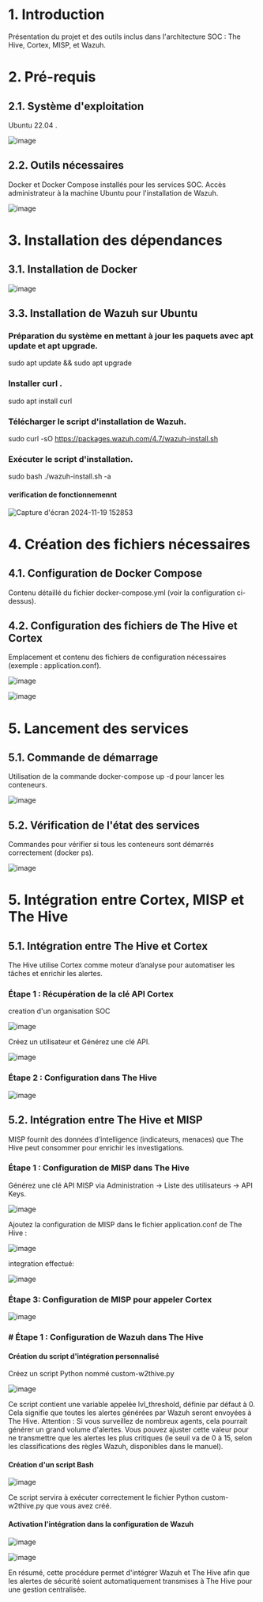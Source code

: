 # 1. Introduction
Présentation du projet et des outils inclus dans l'architecture SOC : The Hive, Cortex, MISP, et Wazuh.
# 2. Pré-requis
## 2.1. Système d'exploitation
Ubuntu 22.04 .

![image](https://github.com/user-attachments/assets/7b7e6b92-d884-4b9d-8df4-f08fac93c270)

## 2.2. Outils nécessaires
Docker et Docker Compose installés pour les services SOC.
Accès administrateur à la machine Ubuntu pour l'installation de Wazuh.

![image](https://github.com/user-attachments/assets/9891b488-93cb-498f-b825-9734787bc634)

# 3. Installation des dépendances
## 3.1. Installation de Docker

![image](https://github.com/user-attachments/assets/b5bdd3ae-1261-4f62-a8d5-971a2025459b)

## 3.3. Installation de Wazuh sur Ubuntu
### Préparation du système en mettant à jour les paquets avec apt update et apt upgrade.
sudo apt update && sudo apt upgrade
###  Installer curl .
sudo apt install curl
### Télécharger le script d'installation de Wazuh.
sudo curl -sO https://packages.wazuh.com/4.7/wazuh-install.sh
### Exécuter le script d'installation.
sudo bash ./wazuh-install.sh -a

#### verification de fonctionnemennt

![Capture d'écran 2024-11-19 152853](https://github.com/user-attachments/assets/ca35db49-5f77-4f48-9b93-600aab4f0e3c)

# 4. Création des fichiers nécessaires
## 4.1. Configuration de Docker Compose
Contenu détaillé du fichier docker-compose.yml (voir la configuration ci-dessus).
## 4.2. Configuration des fichiers de The Hive et Cortex
Emplacement et contenu des fichiers de configuration nécessaires (exemple : application.conf).

![image](https://github.com/user-attachments/assets/d6d472f7-c174-44e1-808d-ea85bf166b65)

![image](https://github.com/user-attachments/assets/518e9dfb-1350-44c4-9319-19af0b38d3dd)


# 5. Lancement des services
## 5.1. Commande de démarrage
Utilisation de la commande docker-compose up -d pour lancer les conteneurs.

![image](https://github.com/user-attachments/assets/fa89a69f-b6eb-4f97-88a3-69aeca27ae6e)


## 5.2. Vérification de l'état des services
Commandes pour vérifier si tous les conteneurs sont démarrés correctement (docker ps).

![image](https://github.com/user-attachments/assets/dd4185d6-6f14-4993-b6dd-c96534d5901b)

# 5. Intégration entre Cortex, MISP et The Hive
## 5.1. Intégration entre The Hive et Cortex
The Hive utilise Cortex comme moteur d’analyse pour automatiser les tâches et enrichir les alertes.
### Étape 1 : Récupération de la clé API Cortex
creation d'un organisation SOC 

![image](https://github.com/user-attachments/assets/fc42a4b8-ce8a-4ff4-8ade-d51a23748bc8)

Créez un utilisateur et Générez une clé API.

![image](https://github.com/user-attachments/assets/fbfd8653-c13b-4488-b5e4-a123b9e31803)

### Étape 2 : Configuration dans The Hive

![image](https://github.com/user-attachments/assets/3b820a35-d48e-476e-8fab-3292062f55eb)

## 5.2. Intégration entre The Hive et MISP
MISP fournit des données d’intelligence (indicateurs, menaces) que The Hive peut consommer pour enrichir les investigations.
### Étape 1 : Configuration de MISP dans The Hive
Générez une clé API MISP via Administration → Liste des utilisateurs → API Keys.

![image](https://github.com/user-attachments/assets/e334e1a1-532b-4339-9a9c-2943ed7ce1e4)

Ajoutez la configuration de MISP dans le fichier application.conf de The Hive :

![image](https://github.com/user-attachments/assets/507d9e70-2015-4356-907c-c232ecac7bbd)

integration effectué:

![image](https://github.com/user-attachments/assets/7bbb3874-8cca-4688-890c-778ee3ab55c3)

### Étape 3: Configuration de MISP pour appeler Cortex

![image](https://github.com/user-attachments/assets/279c3864-6339-451f-8d2d-d59b0d0fec2f)

### # Étape 1 : Configuration de Wazuh dans The Hive
#### Création du script d'intégration personnalisé
Créez un script Python nommé custom-w2thive.py 

![image](https://github.com/user-attachments/assets/ce2ed194-9715-48d0-9556-cc8d23799e81)

Ce script contient une variable appelée lvl_threshold, définie par défaut à 0.
  Cela signifie que toutes les alertes générées par Wazuh seront envoyées à The Hive.
  Attention : Si vous surveillez de nombreux agents, cela pourrait générer un grand volume       d'alertes.
  Vous pouvez ajuster cette valeur pour ne transmettre que les alertes les plus critiques (le seuil va de 0 à 15, selon les classifications des règles Wazuh, disponibles dans le manuel).
#### Création d'un script Bash

![image](https://github.com/user-attachments/assets/760ec2bb-1b97-4466-88a8-25fb33d1b5ec)

Ce script servira à exécuter correctement le fichier Python custom-w2thive.py que vous avez créé.
#### Activation l'intégration dans la configuration de Wazuh

![image](https://github.com/user-attachments/assets/4f437e7c-199e-4514-a721-490dfa87499e)

![image](https://github.com/user-attachments/assets/e118aad2-4a60-4a24-96bc-ead9f59b16b3)

En résumé, cette procédure permet d'intégrer Wazuh et The Hive afin que les alertes de sécurité soient automatiquement transmises à The Hive pour une gestion centralisée.

